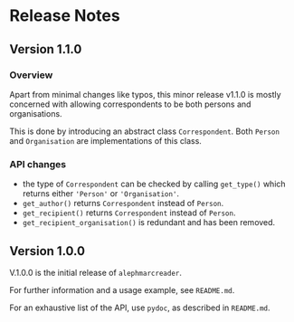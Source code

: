 # Release Notes


## Version 1.1.0

### Overview
Apart from minimal changes like typos, this minor release v1.1.0 is mostly concerned with allowing correspondents to be both persons and organisations.

This is done by introducing an abstract class `Correspondent`. Both `Person` and `Organisation` are implementations of this class.

### API changes
* the type of `Correspondent` can be checked by calling `get_type()` which returns either `'Person'` or `'Organisation'`.
* `get_author()` returns `Correspondent` instead of `Person`.
* `get_recipient()` returns `Correspondent` instead of `Person`.
* `get_recipient_organisation()` is redundant and has been removed.



## Version 1.0.0
V.1.0.0 is the initial release of `alephmarcreader`.

For further information and a usage example, see `README.md`.

For an exhaustive list of the API, use `pydoc`, as described in `README.md`.
